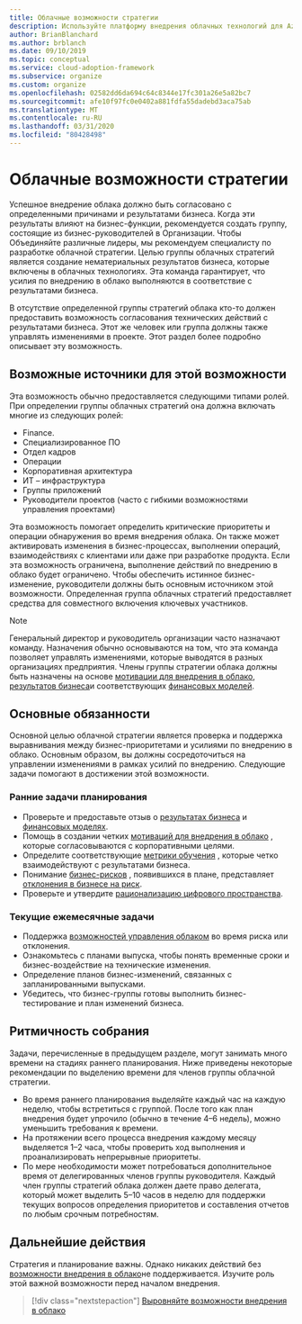 ```yaml
---
title: Облачные возможности стратегии
description: Используйте платформу внедрения облачных технологий для Azure, чтобы научиться сопоставлять технические действия с результатами бизнеса.
author: BrianBlanchard
ms.author: brblanch
ms.date: 09/10/2019
ms.topic: conceptual
ms.service: cloud-adoption-framework
ms.subservice: organize
ms.custom: organize
ms.openlocfilehash: 02582dd6da694c64c8344e17fc301a26e5a82bc7
ms.sourcegitcommit: afe10f97fc0e0402a881fdfa55dadebd3aca75ab
ms.translationtype: MT
ms.contentlocale: ru-RU
ms.lasthandoff: 03/31/2020
ms.locfileid: "80428498"
---
```

# <a name="cloud-strategy-capabilities"></a>Облачные возможности стратегии

Успешное внедрение облака должно быть согласовано с определенными причинами и результатами бизнеса. Когда эти результаты влияют на бизнес-функции, рекомендуется создать группу, состоящие из бизнес-руководителей в Организации. Чтобы Объединяйте различные лидеры, мы рекомендуем специалисту по разработке облачной стратегии. Целью группы облачных стратегий является создание нематериальных результатов бизнеса, которые включены в облачных технологиях. Эта команда гарантирует, что усилия по внедрению в облако выполняются в соответствие с результатами бизнеса.

В отсутствие определенной группы стратегий облака кто-то должен предоставить возможность согласования технических действий с результатами бизнеса. Этот же человек или группа должны также управлять изменениями в проекте. Этот раздел более подробно описывает эту возможность.

## <a name="possible-sources-for-this-capability"></a>Возможные источники для этой возможности

Эта возможность обычно предоставляется следующими типами ролей. При определении группы облачных стратегий она должна включать многие из следующих ролей:

- Finance.
- Специализированное ПО
- Отдел кадров
- Операции
- Корпоративная архитектура
- ИТ – инфраструктура
- Группы приложений
- Руководители проектов (часто с гибкими возможностями управления проектами)

Эта возможность помогает определить критические приоритеты и операции обнаружения во время внедрения облака. Он также может активировать изменения в бизнес-процессах, выполнении операций, взаимодействиях с клиентами или даже при разработке продукта. Если эта возможность ограничена, выполнение действий по внедрению в облако будет ограничено. Чтобы обеспечить истинное бизнес-изменение, руководители должны быть основным источником этой возможности. Определенная группа облачных стратегий предоставляет средства для совместного включения ключевых участников.

> [!NOTE]
> Генеральный директор и руководитель организации часто назначают команду. Назначения обычно основываются на том, что эта команда позволяет управлять изменениями, которые выводятся в разных организациях предприятия. Члены группы стратегии облака должны быть назначены на основе [мотивации для внедрения в облако](../strategy/motivations.md), [результатов бизнеса](../strategy/business-outcomes/index.md)и соответствующих [финансовых моделей](../strategy/financial-models.md).

## <a name="key-responsibilities"></a>Основные обязанности

Основной целью облачной стратегии является проверка и поддержка выравнивания между бизнес-приоритетами и усилиями по внедрению в облако. Основным образом, вы должны сосредоточиться на управлении изменениями в рамках усилий по внедрению. Следующие задачи помогают в достижении этой возможности.

### <a name="early-planning-tasks"></a>Ранние задачи планирования

- Проверьте и предоставьте отзыв о [результатах бизнеса](../strategy/business-outcomes/index.md) и [финансовых моделях](../strategy/financial-models.md).
- Помощь в создании четких [мотиваций для внедрения в облако](../strategy/motivations.md) , которые согласовываются с корпоративными целями.
- Определите соответствующие [метрики обучения](../strategy/learning-metrics.md) , которые четко взаимодействуют с результатами бизнеса.
- Понимание [бизнес-рисков](../govern/policy-compliance/risk-tolerance.md) , появившихся в плане, представляет [отклонения в бизнесе на риск](../govern/policy-compliance/risk-tolerance.md).
- Проверьте и утвердите [рационализацию цифрового пространства](../digital-estate/rationalize.md).

### <a name="ongoing-monthly-tasks"></a>Текущие ежемесячные задачи

- Поддержка [возможностей управления облаком](./cloud-governance.md) во время риска или отклонения.
- Ознакомьтесь с планами выпуска, чтобы понять временные сроки и бизнес-воздействие на технические изменения.
- Определение планов бизнес-изменений, связанных с запланированными выпусками.
- Убедитесь, что бизнес-группы готовы выполнить бизнес-тестирование и план изменений бизнеса.

## <a name="meeting-cadence"></a>Ритмичность собрания

Задачи, перечисленные в предыдущем разделе, могут занимать много времени на стадиях раннего планирования. Ниже приведены некоторые рекомендации по выделению времени для членов группы облачной стратегии.

- Во время раннего планирования выделяйте каждый час на каждую неделю, чтобы встретиться с группой. После того как план внедрения будет упрочило (обычно в течение 4&ndash;6 недель), можно уменьшить требования к времени.
- На протяжении всего процесса внедрения каждому месяцу выделяется 1&ndash;2 часа, чтобы проверить ход выполнения и проанализировать непрерывные приоритеты.
- По мере необходимости может потребоваться дополнительное время от делегированных членов группы руководителя. Каждый член группы стратегий облака должен даете право делегата, который может выделить 5&ndash;10 часов в неделю для поддержки текущих вопросов определения приоритетов и составления отчетов по любым срочным потребностям.

## <a name="next-steps"></a>Дальнейшие действия

Стратегия и планирование важны. Однако никаких действий без [возможности внедрения в облако](./cloud-adoption.md)не поддерживается. Изучите роль этой важной возможности перед началом внедрения.

> [!div class="nextstepaction"]
> [Выровняйте возможности внедрения в облако](./cloud-adoption.md)
